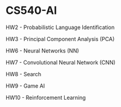 # CS540-AI

HW2 - Probabilistic Language Identification

HW3 - Principal Component Analysis (PCA)

HW6 - Neural Networks (NN)

HW7 - Convolutional Neural Network (CNN)

HW8 - Search

HW9 - Game AI

HW10 - Reinforcement Learning
